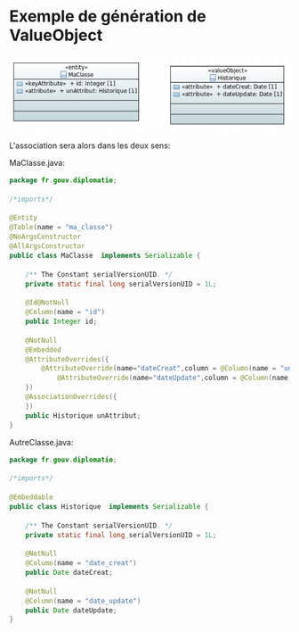 # Exemple de génération de ValueObject

![Exemple value object](../../sources/exemple_valueobject.png)

L'association sera alors dans les deux sens:

MaClasse.java:

```java
package fr.gouv.diplomatie;

/*imports*/

@Entity
@Table(name = "ma_classe")
@NoArgsConstructor
@AllArgsConstructor
public class MaClasse  implements Serializable {
	
    /** The Constant serialVersionUID. */
    private static final long serialVersionUID = 1L;
    
    @Id@NotNull
    @Column(name = "id")
    public Integer id;
    
    @NotNull
    @Embedded
    @AttributeOverrides({
    	@AttributeOverride(name="dateCreat",column = @Column(name = "un_attribut_date_creat")),
    		@AttributeOverride(name="dateUpdate",column = @Column(name = "un_attribut_date_update"))
    })
    @AssociationOverrides({
    })
    public Historique unAttribut;
}
```

AutreClasse.java:

```java
package fr.gouv.diplomatie;

/*imports*/

@Embeddable
public class Historique  implements Serializable {
	
    /** The Constant serialVersionUID. */
    private static final long serialVersionUID = 1L;
    
    @NotNull
    @Column(name = "date_creat")
    public Date dateCreat;
    
    @NotNull
    @Column(name = "date_update")
    public Date dateUpdate;
}
```
